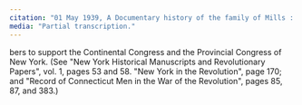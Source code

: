 ```yaml
---
citation: "01 May 1939, A Documentary history of the family of Mills : descended from George Mills of Hempstead and Jamaica, p54, familysearch.org."
media: "Partial transcription."
---
```


bers to support the Continental Congress and the Provincial Congress of New York. (See "New York Historical Manuscripts and Revolutionary Papers", vol. 1, pages 53 and 58. "New York in the Revolution", page 170; and "Record of Connecticut Men in the War of the Revolution", pages 85, 87, and 383.)
